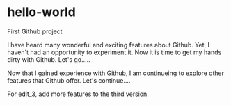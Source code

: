 
# hello-world
First Github project

I have heard many wonderful and exciting features about Github. Yet, I haven't had an opportunity to experiment it. Now it is time to get my hands dirty with Github.  Let's go.....

Now that I gained experience with Github, I am continueing to explore other features that Github offer.  Let's continue....

For edit_3, add more features to the third version.
